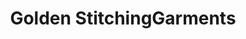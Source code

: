 ---
title: "Golden StitchingGarments"
url: /thiruvananthapuram/golden-stitchinggarments/
shop: tailor
---